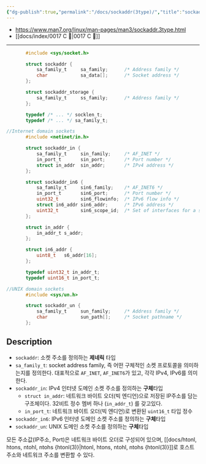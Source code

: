 ```yaml
---
{"dg-publish":true,"permalink":"/docs/sockaddr(3type)/","title":"sockaddr(3type)"}
---
```


- <https://www.man7.org/linux/man-pages/man3/sockaddr.3type.html>
- [[docs/index/0017 C 🍎\|0017 C 🍎]]
___

```c
       #include <sys/socket.h>

       struct sockaddr {
           sa_family_t     sa_family;      /* Address family */
           char            sa_data[];      /* Socket address */
       };

       struct sockaddr_storage {
           sa_family_t     ss_family;      /* Address family */
       };

       typedef /* ... */ socklen_t;
       typedef /* ... */ sa_family_t;

//Internet domain sockets
       #include <netinet/in.h>

       struct sockaddr_in {
           sa_family_t     sin_family;     /* AF_INET */
           in_port_t       sin_port;       /* Port number */
           struct in_addr  sin_addr;       /* IPv4 address */
       };

       struct sockaddr_in6 {
           sa_family_t     sin6_family;    /* AF_INET6 */
           in_port_t       sin6_port;      /* Port number */
           uint32_t        sin6_flowinfo;  /* IPv6 flow info */
           struct in6_addr sin6_addr;      /* IPv6 address */
           uint32_t        sin6_scope_id;  /* Set of interfaces for a scope */
       };

       struct in_addr {
           in_addr_t s_addr;
       };

       struct in6_addr {
           uint8_t   s6_addr[16];
       };

       typedef uint32_t in_addr_t;
       typedef uint16_t in_port_t;

//UNIX domain sockets
       #include <sys/un.h>

       struct sockaddr_un {
           sa_family_t     sun_family;     /* Address family */
           char            sun_path[];     /* Socket pathname */
       };
```

## Description

- `sockaddr`: 소켓 주소를 정의하는 **제네릭** 타입
- `sa_family_t`: socket address family, 즉 어떤 구체적인 소켓 프로토콜을 의미하는지를 정의한다. 대표적으로 `AF_INET`, `AF_INET6`가 있고, 각각 IPv4, IPv6를 의미한다.
- `sockaddr_in`: IPv4 인터넷 도메인 소켓 주소를 정의하는 **구체**타입
	- `struct in_addr`: 네트워크 바이트 오더(빅 엔디언)으로 저장된 IP주소를 담는 구조체이다. 32비트 정수 멤버 하나 (`in_addr_t`) 를 갖고있다.
	- `in_port_t`: 네트워크 바이트 오더(빅 엔디언)로 변환된 `uint16_t` 타입 정수
- `sockaddr_in6`: IPv6 인터넷 도메인 소켓 주소를 정의하는 **구체**타입
- `sockaddr_un`: UNIX 도메인 소켓 주소를 정의하는 **구체**타입

모든 주소값(IP주소, Port)은 네트워크 바이트 오더로 구성되어 있으며, [[docs/htonl, htons, ntohl, ntohs {htonl(3)}\|htonl, htons, ntohl, ntohs {htonl(3)}]]로 호스트 주소와 네트워크 주소를 변환할 수 있다.
